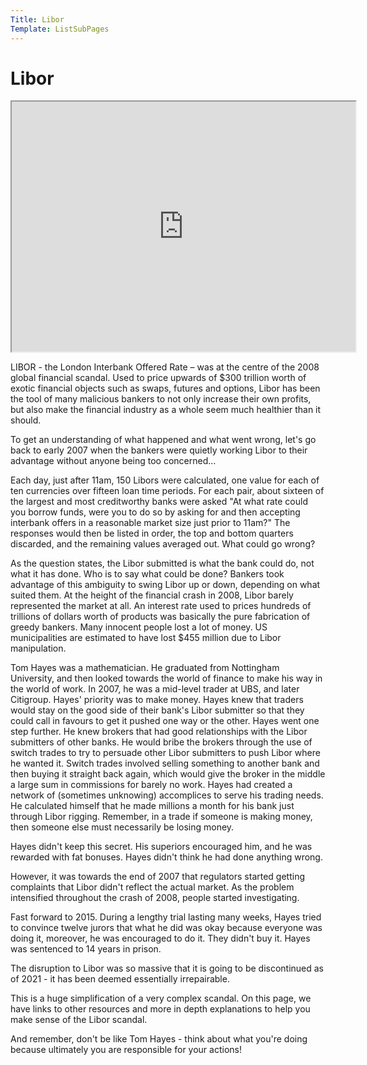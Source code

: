 ```yaml
---
Title: Libor
Template: ListSubPages
---
```


# Libor

<iframe width="550" height="400" src="https://prezi.com/view/fV0DGrn9ukgrf29XODgI/embed" webkitallowfullscreen="1" mozallowfullscreen="1" allowfullscreen="1"></iframe>

LIBOR - the London Interbank Offered Rate – was at the centre of the 2008 global financial scandal. Used to price upwards of $300 trillion worth of exotic financial objects such as swaps, futures and options, Libor has been the tool of many malicious bankers to not only increase their own profits, but also make the financial industry as a whole seem much healthier than it should. 

To get an understanding of what happened and what went wrong, let's go back to early 2007 when the bankers were quietly working Libor to their advantage without anyone being too concerned...

Each day, just after 11am, 150 Libors were calculated, one value for each of ten currencies over fifteen loan time periods. For each pair, about sixteen of the largest and most creditworthy banks were asked "At what rate could you borrow funds, were you to do so by asking for and then accepting interbank offers in a reasonable market size just prior to 11am?" The responses would then be listed in order, the top and bottom quarters discarded, and the remaining values averaged out. What could go wrong?

As the question states, the Libor submitted is what the bank could do, not what it has done. Who is to say what could be done? Bankers took advantage of this ambiguity to swing Libor up or down, depending on what suited them. At the height of the financial crash in 2008, Libor barely represented the market at all. An interest rate used to prices hundreds of trillions of dollars worth of products was basically the pure fabrication of greedy bankers. Many innocent people lost a lot of money. US municipalities are estimated to have lost $455 million due to Libor manipulation.

Tom Hayes was a mathematician. He graduated from Nottingham University, and then looked towards the world of finance to make his way in the world of work. In 2007, he was a mid-level trader at UBS, and later Citigroup. Hayes' priority was to make money. Hayes knew that traders would stay on the good side of their bank's Libor submitter so that they could call in favours to get it pushed one way or the other. Hayes went one step further. He knew brokers that had good relationships with the Libor submitters of other banks. He would bribe the brokers through the use of switch trades to try to persuade other Libor submitters to push Libor where he wanted it. Switch trades involved selling something to another bank and then buying it straight back again, which would give the broker in the middle a large sum in commissions for barely no work. Hayes had created a network of (sometimes unknowing) accomplices to serve his trading needs. He calculated himself that he made millions a month for his bank just through Libor rigging. Remember, in a trade if someone is making money, then someone else must necessarily be losing money.

Hayes didn't keep this secret. His superiors encouraged him, and he was rewarded with fat bonuses. Hayes didn't think he had done anything wrong. 

However, it was towards the end of 2007 that regulators started getting complaints that Libor didn't reflect the actual market. As the problem intensified throughout the crash of 2008, people started investigating.

Fast forward to 2015. During a lengthy trial lasting many weeks, Hayes tried to convince twelve jurors that what he did was okay because everyone was doing it, moreover, he was encouraged to do it. They didn't buy it. Hayes was sentenced to 14 years in prison. 

The disruption to Libor was so massive that it is going to be discontinued as of 2021 - it has been deemed essentially irrepairable.

This is a huge simplification of a very complex scandal. On this page, we have links to other resources and more in depth explanations to help you make sense of the Libor scandal. 

And remember, don't be like Tom Hayes - think about what you're doing because ultimately you are responsible for your actions!




